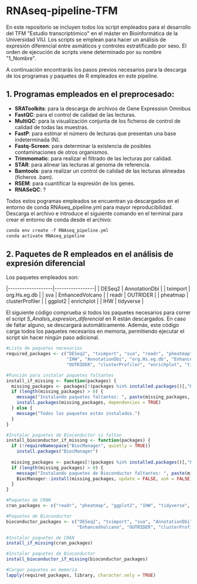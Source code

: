 # RNAseq-pipeline-TFM
En este repositorio se incluyen todos los script empleados para el desarrollo del TFM "Estudio transcriptómico" en el máster en Bioinformática de la Universidad VIU. 
Los scripts se emplean para hacer un análisis de expresión diferencial entre asmáticos y controles estratificado por sexo. El orden de ejecución de scripts viene determinado por su nombre "1_Nombre". 

A continuación encontrarás los pasos previos necesarios para la descarga de los programas y paquetes de R empleados en este pipeline.

## **1. Programas empleados en el preprocesado**:
  - **SRAToolkits**: para la descarga de archivos de Gene Expression Omnibus
  - **FastQC**: para el control de calidad de las lecturas.
  - **MultiQC**: para la visualización conjunta de los ficheros de control de calidad de todas las muestras.
  - **FastP**: para estimar el número de lecturas que presentan una base indeterminada (N).
  - **Fastq-Screen**: para determinar la existencia de posibles contaminaciones de otros organismos.
  - **Trimmomatic**: para realizar el filtrado de las lecturas por calidad.
  - **STAR**: para alinear las lecturas al genoma de referencia.
  - **Bamtools**: para realizar un control de calidad de las lecturas alineadas (ficheros .bam).
  - **RSEM**: para cuantificar la expresión de los genes.
  - **RNASeQC**: ?

Todos estos pogramas empleados se encuentran ya descargados en el entorno de conda RNAseq_pipeline.yml para mayor reproducibilidad. Descarga el archivo e introduce el siguiente comando en el terminal para crear el entorno de conda desde el archivo:
```markdown
conda env create -f RNAseq_pipeline.yml
conda activate RNAseq_pipeline
```

## **2. Paquetes de R empleados en el análisis de expresión diferencial** 

Los paquetes empleados son:

|-------------------|-----------------|
| DESeq2           | AnnotationDbi    |
| tximport         | org.Hs.eg.db     |
| sva              | EnhancedVolcano  |
| readr            | OUTRIDER         |
| pheatmap         | clusterProfiler  |
| ggplot2          | enrichplot       |
| IHW              | tidyverse        |

El siguiente código comprueba si todos los paquetes necesarios para correr el script *5_Analsis_expresion_diferencial* en R están descargados. En caso de faltar alguno, se descargará automáticamente. Además, este código carga todos los paquetes necesarios en memoria, permitiendo ejecutar el script sin hacer ningún paso adicional.
```r
#Lista de paquetes necesarios
required_packages <- c("DESeq2", "tximport", "sva", "readr", "pheatmap", "ggplot2", 
                       "IHW", "AnnotationDbi", "org.Hs.eg.db", "EnhancedVolcano", 
                       "OUTRIDER", "clusterProfiler", "enrichplot", "tidyverse")

#Función para instalar paquetes faltantes
install_if_missing <- function(packages) {
  missing_packages <- packages[!(packages %in% installed.packages()[,"Package"])]
  if (length(missing_packages) > 0) {
    message("Instalando paquetes faltantes: ", paste(missing_packages, collapse = ", "))
    install.packages(missing_packages, dependencies = TRUE)
  } else {
    message("Todos los paquetes están instalados.")
  }
}

#Instalar paquetes de Bioconductor si faltan
install_bioconductor_if_missing <- function(packages) {
  if (!requireNamespace("BiocManager", quietly = TRUE))
    install.packages("BiocManager")
  
  missing_packages <- packages[!(packages %in% installed.packages()[,"Package"])]
  if (length(missing_packages) > 0) {
    message("Instalando paquetes de Bioconductor faltantes: ", paste(missing_packages, collapse = ", "))
    BiocManager::install(missing_packages, update = FALSE, ask = FALSE)
  }
}

#Paquetes de CRAN
cran_packages <- c("readr", "pheatmap", "ggplot2", "IHW", "tidyverse", "enrichplot")

#Paquetes de Bioconductor
bioconductor_packages <- c("DESeq2", "tximport", "sva", "AnnotationDbi", "org.Hs.eg.db", 
                           "EnhancedVolcano", "OUTRIDER", "clusterProfiler")

#Instalar paquetes de CRAN
install_if_missing(cran_packages)

#Instalar paquetes de Bioconductor
install_bioconductor_if_missing(bioconductor_packages)

#Cargar paquetes en memoria
lapply(required_packages, library, character.only = TRUE)


